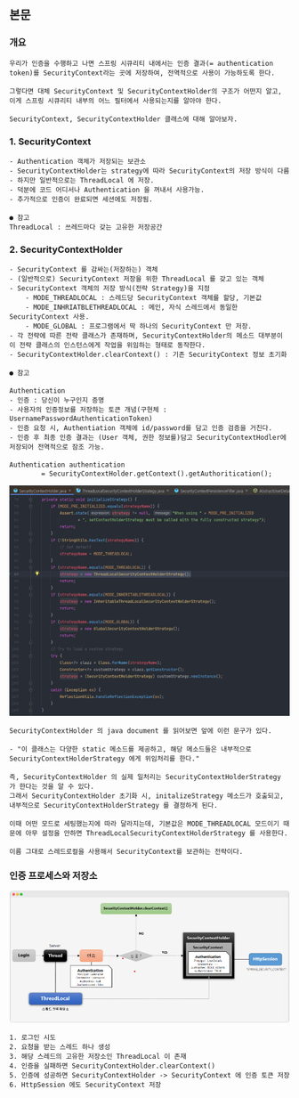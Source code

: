 ## 본문

### 개요

    우리가 인증을 수행하고 나면 스프링 시큐리티 내에서는 인증 결과(= authentication token)를 SecurityContext라는 곳에 저장하여, 전역적으로 사용이 가능하도록 한다.

    그렇다면 대체 SecurityContext 및 SecurityContextHolder의 구조가 어떤지 알고, 이게 스프링 시큐리티 내부의 어느 필터에서 사용되는지를 알아야 한다.

    SecurityContext, SecurityContextHolder 클래스에 대해 알아보자.

### 1. SecurityContext

    - Authentication 객체가 저장되는 보관소
    - SecurityContextHolder는 strategy에 따라 SecurityContext의 저장 방식이 다름
    - 하지만 일반적으로는 ThreadLocal 에 저장.
    - 덕분에 코드 어디서나 Authentication 을 꺼내서 사용가능.
    - 추가적으로 인증이 완료되면 세션에도 저장됨.
  
    ● 참고
    ThreadLocal : 쓰레드마다 갖는 고유한 저장공간

### 2. SecurityContextHolder

    - SecurityContext 를 감싸는(저장하는) 객체
    - (일반적으로) SecurityContext 저장을 위한 ThreadLocal 를 갖고 있는 객체
    - SecurityContext 객체의 저장 방식(전략 Strategy)을 지정
        - MODE_THREADLOCAL : 스레드당 SecurityContext 객체를 할당, 기본값
        - MODE_INHRIATBLETHREADLOCAL : 메인, 자식 스레드에서 동일한 SecurityContext 사용.
        - MODE_GLOBAL : 프로그램에서 딱 하나의 SecurityContext 만 저장.
    - 각 전략에 따른 전략 클래스가 존재하며, SecurityContextHolder의 메소드 대부분이 이 전략 클래스의 인스턴스에게 작업을 위임하는 형태로 동작한다. 
    - SecurityContextHolder.clearContext() : 기존 SecurityContext 정보 초기화
    
    ● 참고

    Authentication
    - 인증 : 당신이 누구인지 증명
    - 사용자의 인증정보를 저장하는 토큰 개념(구현체 : UsernamePasswordAuthenticationToken)
    - 인증 요청 시, Authentiation 객체에 id/password를 담고 인증 검증을 거친다.
    - 인증 후 최종 인증 결과는 (User 객체, 권한 정보를)담고 SecurityContextHodler에 저장되어 전역적으로 잠조 가능.
            
    Authentication authentication
            = SecurityContextHolder.getContext().getAuthoritication();

![SecurityContextHolder_strategy](../img/SecurityContextHolder_strategy.png)

    SecurityContextHolder 의 java document 를 읽어보면 앞에 이런 문구가 있다.
        
    - "이 클래스는 다양한 static 메소드를 제공하고, 해당 메소드들은 내부적으로 SecurityContextHolderStrategy 에게 위임처리를 한다."

    즉, SecurityContextHolder 의 실제 일처리는 SecurityContextHolderStrategy 가 한다는 것을 알 수 있다.
    그래서 SecurityContextHolder 초기화 시, initalizeStrategy 메소드가 호출되고, 내부적으로 SecurityContextHolderStrategy 를 결정하게 된다.

    이때 어떤 모드로 세팅했는지에 따라 달라지는데, 기본값은 MODE_THREADLOCAL 모드이기 때문에 아무 설정을 안하면 ThreadLocalSecurityContextHolderStrategy 를 사용한다.

    이름 그대로 스레드로컬을 사용해서 SecurityContext를 보관하는 전략이다.

### 인증 프로세스와 저장소

![authProcess](../img/authProcess.png) 

    1. 로그인 시도
    2. 요청을 받는 스레드 하나 생성
    3. 해당 스레드의 고유한 저장소인 ThreadLocal 이 존재
    4. 인증을 실패하면 SecurityContextHolder.clearContext()
    5. 인증에 성공하면 SecurityContextHolder -> SecurityContext 에 인증 토큰 저장
    6. HttpSession 에도 SecurityContext 저장




